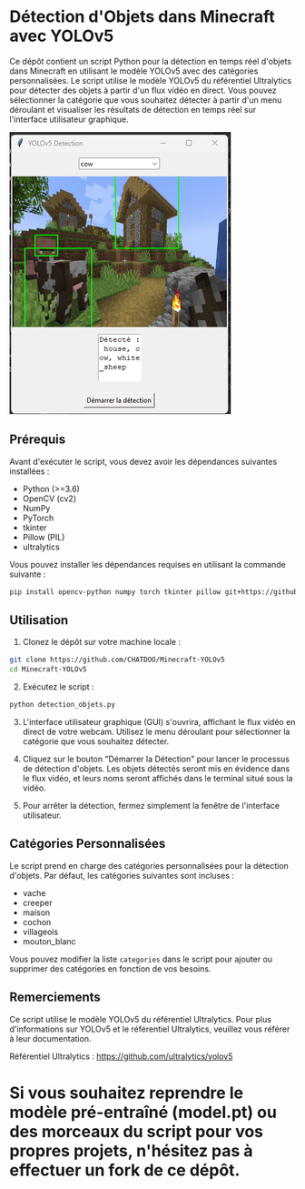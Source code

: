 
# Détection d'Objets dans Minecraft avec YOLOv5

Ce dépôt contient un script Python pour la détection en temps réel d'objets dans Minecraft en utilisant le modèle YOLOv5 avec des catégories personnalisées. Le script utilise le modèle YOLOv5 du référentiel Ultralytics pour détecter des objets à partir d'un flux vidéo en direct. Vous pouvez sélectionner la catégorie que vous souhaitez détecter à partir d'un menu déroulant et visualiser les résultats de détection en temps réel sur l'interface utilisateur graphique.


![Cover](https://github.com/CHATDOO/Minecraft-YOLOv5/blob/main/image.png)

## Prérequis

Avant d'exécuter le script, vous devez avoir les dépendances suivantes installées :

- Python (>=3.6)
- OpenCV (cv2)
- NumPy
- PyTorch
- tkinter
- Pillow (PIL)
- ultralytics

Vous pouvez installer les dépendances requises en utilisant la commande suivante :

```bash
pip install opencv-python numpy torch tkinter pillow git+https://github.com/ultralytics/yolov5.git
```

## Utilisation

1. Clonez le dépôt sur votre machine locale :

```bash
git clone https://github.com/CHATDOO/Minecraft-YOLOv5
cd Minecraft-YOLOv5
```

2. Exécutez le script :

```bash
python detection_objets.py
```

3. L'interface utilisateur graphique (GUI) s'ouvrira, affichant le flux vidéo en direct de votre webcam. Utilisez le menu déroulant pour sélectionner la catégorie que vous souhaitez détecter.

4. Cliquez sur le bouton "Démarrer la Détection" pour lancer le processus de détection d'objets. Les objets détectés seront mis en évidence dans le flux vidéo, et leurs noms seront affichés dans le terminal situé sous la vidéo.

5. Pour arrêter la détection, fermez simplement la fenêtre de l'interface utilisateur.

## Catégories Personnalisées

Le script prend en charge des catégories personnalisées pour la détection d'objets. Par défaut, les catégories suivantes sont incluses :

- vache
- creeper
- maison
- cochon
- villageois
- mouton_blanc

Vous pouvez modifier la liste `categories` dans le script pour ajouter ou supprimer des catégories en fonction de vos besoins.

## Remerciements

Ce script utilise le modèle YOLOv5 du référentiel Ultralytics. Pour plus d'informations sur YOLOv5 et le référentiel Ultralytics, veuillez vous référer à leur documentation.

Référentiel Ultralytics : https://github.com/ultralytics/yolov5

# Si vous souhaitez reprendre le modèle pré-entraîné (model.pt) ou des morceaux du script pour vos propres projets, n'hésitez pas à effectuer un fork de ce dépôt.

